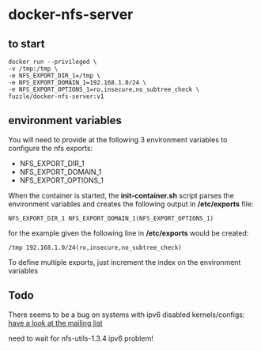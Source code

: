 # docker-nfs-server

## to start
    docker run --privileged \
    -v /tmp:/tmp \
    -e NFS_EXPORT_DIR_1=/tmp \
    -e NFS_EXPORT_DOMAIN_1=192.168.1.0/24 \
    -e NFS_EXPORT_OPTIONS_1=ro,insecure,no_subtree_check \
    fuzzle/docker-nfs-server:v1

## environment variables
You will need to provide at the following 3 environment variables to configure the nfs exports:
* NFS_EXPORT_DIR_1
* NFS_EXPORT_DOMAIN_1
* NFS_EXPORT_OPTIONS_1

When the container is started, the **init-container.sh** script parses the environment variables and creates the following output in **/etc/exports** file:

    NFS_EXPORT_DIR_1 NFS_EXPORT_DOMAIN_1(NFS_EXPORT_OPTIONS_1)
for the example given the following line in **/etc/exports** would be created:

    /tmp 192.168.1.0/24(ro,insecure,no_subtree_check)

To define multiple exports, just increment the index on the environment variables

## Todo
There seems to be a bug on systems with ipv6 disabled kernels/configs:
[have a look at the mailing list](http://www.spinics.net/lists/linux-nfs/msg53046.html)

need to wait for nfs-utils-1.3.4 ipv6 problem!

